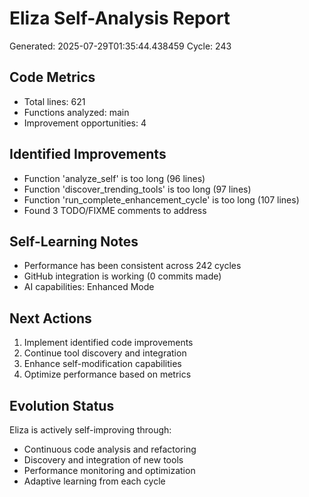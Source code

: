 # Eliza Self-Analysis Report
Generated: 2025-07-29T01:35:44.438459
Cycle: 243

## Code Metrics
- Total lines: 621
- Functions analyzed: main
- Improvement opportunities: 4

## Identified Improvements
- Function 'analyze_self' is too long (96 lines)
- Function 'discover_trending_tools' is too long (97 lines)
- Function 'run_complete_enhancement_cycle' is too long (107 lines)
- Found 3 TODO/FIXME comments to address

## Self-Learning Notes
- Performance has been consistent across 242 cycles
- GitHub integration is working (0 commits made)
- AI capabilities: Enhanced Mode

## Next Actions
1. Implement identified code improvements
2. Continue tool discovery and integration
3. Enhance self-modification capabilities
4. Optimize performance based on metrics

## Evolution Status
Eliza is actively self-improving through:
- Continuous code analysis and refactoring
- Discovery and integration of new tools
- Performance monitoring and optimization
- Adaptive learning from each cycle

